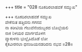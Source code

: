 +++
title = "028 ನೂಕದಿರಲಾಹವಕೆ ಸಮ್ಮುಖ"

+++
ನೂಕದಿರಲಾಹವಕೆ ಸಮ್ಮುಖ  
ವೇಕೆನುತ ಹತ್ತಿದನು ಗಗನವ  
ನಾ ಕಿರೀಟಿಯ ಗೆಲುವೆನೆಂದುಬ್ಬರದ ಬೊಬ್ಬೆಯಲಿ   
ನಾಕ ನಿಳಯರ ಮಾರ್ಗದೊಳಗ  
ವ್ಯಾಕುಳನು ಭುಲ್ಲೈಸಿದೊಡೆ ಲೋ  
ಕೈಕವೀರನಲಾ ಧನಂಜಯನಡರಿದನು ನಭವ      ॥28॥